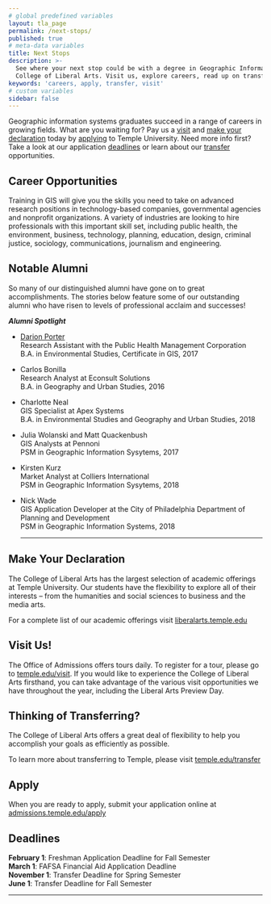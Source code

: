 ```yaml
---
# global predefined variables
layout: tla_page
permalink: /next-stops/
published: true
# meta-data variables
title: Next Stops
description: >-
  See where your next stop could be with a degree in Geographic Information Systems from Temple University in the 
  College of Liberal Arts. Visit us, explore careers, read up on transfer options, make your declaration today, and apply!
keywords: 'careers, apply, transfer, visit'
# custom variables
sidebar: false
---
```

Geographic information systems graduates succeed in a range of careers in growing fields. What are you waiting for? Pay us a [visit](#visit) and [make your declaration](#make-your-declaration) today by [applying](#apply) to Temple University. Need more info first? Take a look at our application [deadlines](#deadlines) or learn about our [transfer](#thinking-of-transferring) opportunities.

## Career Opportunities
Training in GIS will give you the skills you need to take on advanced research positions in technology-based companies, governmental agencies and nonprofit organizations. A variety of industries are looking to hire professionals with this important skill set, including public health, the environment, business, technology, planning, education, design, criminal justice, sociology, communications, journalism and engineering.

## Notable Alumni
So many of our distinguished alumni have gone on to great accomplishments. The stories below feature some of our outstanding alumni who have risen to levels of professional acclaim and successes!

**_Alumni Spotlight_**

- [Darion Porter](https://liberalarts.temple.edu/news/darion-porter)<br/>
  Research Assistant with the Public Health Management Corporation<br/>
  B.A. in Environmental Studies, Certificate in GIS, 2017<br/>

- Carlos Bonilla<br/>
  Research Analyst at Econsult Solutions<br/>
  B.A. in Geography and Urban Studies, 2016<br/>
  
- Charlotte Neal<br/>
  GIS Specialist at Apex Systems<br/>
  B.A. in Environmental Studies and Geography and Urban Studies, 2018<br/>
  
- Julia Wolanski and Matt Quackenbush<br/>
  GIS Analysts at Pennoni<br/>
  PSM in Geographic Information Sysytems, 2017<br/>
  
- Kirsten Kurz<br/>
  Market Analyst at Colliers International<br/>
  PSM in Geographic Information Sysytems, 2018<br/>
  
- Nick Wade<br/>
  GIS Application Developer at the City of Philadelphia Department of Planning and Development<br/>
  PSM in Geographic Information Systems, 2018<br/>

  ___

## Make Your Declaration
The College of Liberal Arts has the largest selection of academic offerings at Temple University. Our students have the flexibility to explore all of their interests – from the humanities and social sciences to business and the media arts.

For a complete list of our academic offerings visit [liberalarts.temple.edu](http://liberalarts.temple.edu)

## Visit Us!
The Office of Admissions offers tours daily. To register for a tour, please go to [temple.edu/visit](http://temple.edu/visit). If you would like to experience the College of Liberal Arts firsthand, you can take advantage of the various visit opportunities we have throughout the year, including the Liberal Arts Preview Day.

## Thinking of Transferring?
The College of Liberal Arts offers a great deal of flexibility to help you accomplish your goals as efficiently as possible.

To learn more about transferring to Temple, please visit [temple.edu/transfer](http://temple.edu/transfer)

## Apply
When you are ready to apply, submit your application online at [admissions.temple.edu/apply](http://admissions.temple.edu/apply)

## Deadlines

**February 1**: Freshman Application Deadline for Fall Semester<br>
**March 1**: FAFSA Financial Aid Application Deadline<br>
**November 1**: Transfer Deadline for Spring Semester<br>
**June 1**: Transfer Deadline for Fall Semester

___

<script type="text/javascript" src="https://form.jotform.com/jsform/81065159888167"></script>
